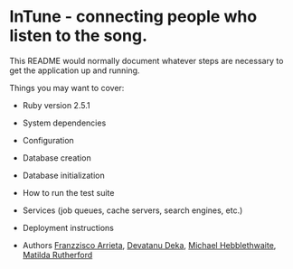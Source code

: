 # InTune - connecting people who listen to the song.

This README would normally document whatever steps are necessary to get the
application up and running.

Things you may want to cover:

* Ruby version
2.5.1

* System dependencies

* Configuration

* Database creation


* Database initialization

* How to run the test suite

* Services (job queues, cache servers, search engines, etc.)

* Deployment instructions

* Authors 
[Franzzisco Arrieta](https://github.com/Franzzisco), [Devatanu Deka](https://github.com/devadeka), [Michael Hebblethwaite](https://github.com/michebble), [Matilda Rutherford](https://github.com/matilda26)
